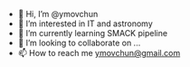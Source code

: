 - 👋 Hi, I’m @ymovchun
- 👀 I’m interested in IT and astronomy
- 🌱 I’m currently learning SMACK pipeline
- 💞️ I’m looking to collaborate on ...
- 📫 How to reach me ymovchun@gmail.com

<!---
ymovchun/ymovchun is a ✨ special ✨ repository because its `README.md` (this file) appears on your GitHub profile.
You can click the Preview link to take a look at your changes.
--->
